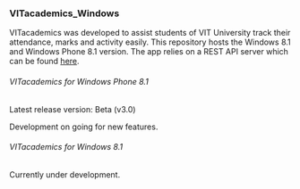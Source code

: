 ### VITacademics_Windows
VITacademics was developed to assist students of VIT University track their attendance, marks and activity easily. This repository hosts the Windows 8.1 and Windows Phone 8.1 version. The app relies on a REST API server which can be found [here](https://github.com/aneesh-neelam/VITacademics).

###### VITacademics for Windows Phone 8.1

Latest release version: Beta (v3.0)

Development on going for new features.

###### VITacademics for Windows 8.1
Currently under development.
